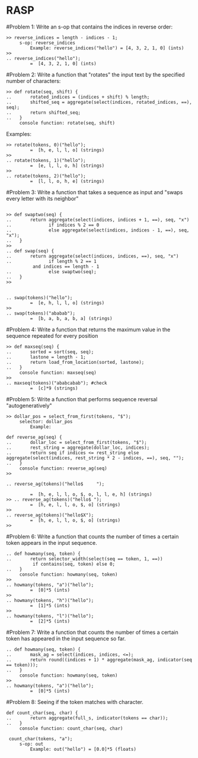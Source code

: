 # RASP

#Problem 1: Write an s-op that contains the indices in reverse order:

```
>> reverse_indices = length - indices - 1;
     s-op: reverse_indices
         Example: reverse_indices("hello") = [4, 3, 2, 1, 0] (ints)
>> 
.. reverse_indices("hello");
         =  [4, 3, 2, 1, 0] (ints)
```
#Problem 2: Write a function that "rotates" the input text by the specified number of characters:
```
>> def rotate(seq, shift) {
..       rotated_indices = (indices + shift) % length;
..       shifted_seq = aggregate(select(indices, rotated_indices, ==), seq);
..       return shifted_seq;
..   }
     console function: rotate(seq, shift)
```
Examples:
```
>> rotate(tokens, 0)("hello");
         =  [h, e, l, l, o] (strings)
>> 
.. rotate(tokens, 1)("hello");
         =  [e, l, l, o, h] (strings)
>> 
.. rotate(tokens, 2)("hello");
         =  [l, l, o, h, e] (strings)
```

#Problem 3: Write a function that takes a sequence as input and "swaps every letter with its neighbor"
```

>> def swaptwo(seq) {
..       return aggregate(select(indices, indices + 1, ==), seq, "x") 
..              if indices % 2 == 0 
..              else aggregate(select(indices, indices - 1, ==), seq, "x");
..   }
>> 
.. def swap(seq) {
..       return aggregate(select(indices, indices, ==), seq, "x")
..              if length % 2 == 1
          and indices == length - 1
..              else swaptwo(seq);
..   }
>>
```
```

.. swap(tokens)("hello");
         =  [e, h, l, l, o] (strings)
>> 
.. swap(tokens)("ababab");
         =  [b, a, b, a, b, a] (strings)
```

#Problem 4: Write a function that returns the maximum value in the sequence repeated for every position

```
>> def maxseq(seq) {
..       sorted = sort(seq, seq);
..       lastone = length - 1;
..       return load_from_location(sorted, lastone);
..   }
     console function: maxseq(seq)
>> 
.. maxseq(tokens)("ababcabab"); #check
         =  [c]*9 (strings)
```
#Problem 5: Write a function that performs sequence reversal "autogeneratively"
```
>> dollar_pos = select_from_first(tokens, "$");
     selector: dollar_pos
         Example:

def reverse_ag(seq) {
..       dollar_loc = select_from_first(tokens, "$");
..       rest_string = aggregate(dollar_loc, indices);
..       return seq if indices <= rest_string else aggregate(select(indices, rest_string * 2 - indices, ==), seq, "");
..   }
     console function: reverse_ag(seq)
>>
```

```
.. reverse_ag(tokens)("hello$     ");

         =  [h, e, l, l, o, $, o, l, l, e, h] (strings)
>> .. reverse_ag(tokens)("hello$ ");
         =  [h, e, l, l, o, $, o] (strings)
>> 
.. reverse_ag(tokens)("hello$X");
         =  [h, e, l, l, o, $, o] (strings)
>> 
```
#Problem 6: Write a function that counts the number of times a certain token appears in the input sequence. 
```
.. def howmany(seq, token) {
..       return selector_width(select(seq == token, 1, ==))
          if contains(seq, token) else 0;
..   }
     console function: howmany(seq, token)
>> 
.. howmany(tokens, "a")("hello");
         =  [0]*5 (ints)
>> 
.. howmany(tokens, "h")("hello");
         =  [1]*5 (ints)
>> 
.. howmany(tokens, "l")("hello");
         =  [2]*5 (ints)
```

#Problem 7: Write a function that counts the number of times a certain token has appeared in the input sequence so far.
```
.. def howmany(seq, token) {
..       mask_ag = select(indices, indices, <=);
..       return round((indices + 1) * aggregate(mask_ag, indicator(seq == token)));
..   }
     console function: howmany(seq, token)
>> 
.. howmany(tokens, "a")("hello");
         =  [0]*5 (ints)
```

#Problem 8: Seeing if the token matches with character. 
```
def count_char(seq, char) {
..       return aggregate(full_s, indicator(tokens == char));
..   }
     console function: count_char(seq, char)

 count_char(tokens, "a");
     s-op: out
         Example: out("hello") = [0.0]*5 (floats)
```
